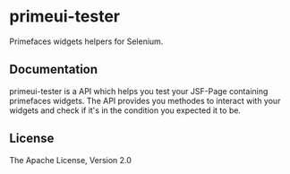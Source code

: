 # primeui-tester
Primefaces widgets helpers for Selenium.

## Documentation
primeui-tester is a API which helps you test your JSF-Page containing primefaces widgets. The API provides you methodes to interact with your widgets and check if it's in the condition you expected it to be. 

## License
The Apache License, Version 2.0
